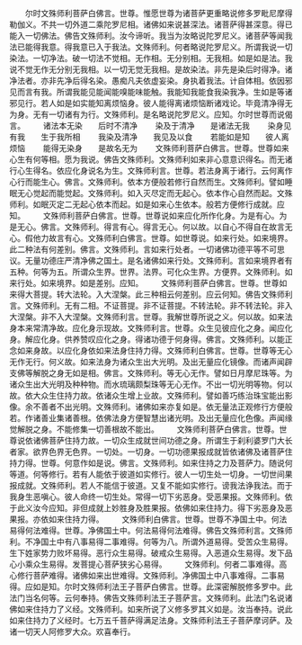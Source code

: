 <!-- { "loadSidebar": true } -->
　　尔时文殊师利菩萨白佛言。世尊。惟愿世尊为诸菩萨更重略说修多罗毗尼摩得勒伽义。不共一切外道二乘陀罗尼相。诸佛如来说甚深法。诸菩萨得甚深意。得已能入一切佛法。佛告文殊师利。汝今谛听。我当为汝略说陀罗尼义。诸菩萨等闻我法已能得我意。得我意已入于我法。文殊师利。何者略说陀罗尼义。所谓我说一切染法。一切净法。破一切法不觉相。无作相。无分别相。无我相。如是如是法。我说不觉无作无分别无我相。以一切无觉无我相。是故染法。非先是染后时得净。诸净法者。亦非先净后得名染。愚痴凡夫依虚妄染。身执着我法。计自体相。依因邪见而言有我。所谓我能见能闻能嗅能味能触。我能知我能食我染我净。生如是等诸邪见行。若人如是如实能知离烦恼身。彼人能得离诸烦恼断诸戏论。毕竟清净得无为身。无有一切诸有为行。文殊师利。是名略说陀罗尼义。应知。尔时世尊而说偈言。
　　诸法本无染　　后时不清净
　　染及于清净　　是诸法无我
　　染身见有我　　生于我所相
　　我染及清净　　我见及以食
　　若能如是知　　彼人离烦恼
　　能得无染身　　是故名无为
　　文殊师利菩萨白佛言。世尊。世尊如来心生有何等相。愿为我说。佛告文殊师利。文殊师利如来非心意意识得名。而无诸行心生得名。依应化身说名为生。文殊师利言。世尊。若法身离于诸行。云何离作心行而能生心。佛言。文殊师利。依本方便般若修行自然而生。文殊师利。譬如睡眠无心觉起而能觉起。文殊师利。如入灭尽定而无起心。依本作心自然而起。文殊师利。如眠灭定二无起心依本而起。如是如来心生依本。般若方便修行成就。应知。
　　文殊师利菩萨白佛言。世尊。世尊说如来应化所作化身。为是有心。为是无心。佛言。文殊师利。得言有心。得言无心。何以故。以自心不得自在故言无心。假他力故言有心。文殊师利白佛言。世尊。如世尊说。如来行处。如来境界。此二种法有何差别。佛言。文殊师利。言如来行处者。一切诸佛功德平等不可思议。无量功德庄严清净佛之国土。是名诸佛如来行处。文殊师利。言如来境界者有五种。何等为五。所谓众生界。世界。法界。可化众生界。方便界。文殊师利。如来行处。如来境界。如是差别。应知。
　　文殊师利菩萨白佛言。世尊。世尊如来得大菩提。转大法轮。入大涅槃。此三种相云何差别。应云何知。佛告文殊师利言。文殊师利。无有二相。不证菩提。非不证菩提。不转法轮。非不转法轮。非入大涅槃。非不入大涅槃。文殊师利言。世尊。我解世尊所说之义。何以故。如来法身本来常清净故。应化身示现故。文殊师利言。世尊。众生见彼应化之身。闻应化身。解应化身。供养赞叹应化之身。得诸功德于何身得。佛言。文殊师利。以能正念如来身故。以应化身依如来法身住持力得。文殊师利白佛言。世尊。世尊等无心无作无行。何义故。如来法身为诸众生出大光明。及出无量应化镜像。而诸声闻辟支佛等解脱之身无如是相。佛言。文殊师利。等无心无作。譬如日月摩尼珠等。为诸众生出大光明及种种物。而水琉璃颇梨珠等无心无作。不出一切光明等物。何以故。依大众生住持力故。依诸众生增上业故。文殊师利。譬如善巧练治珠宝能出影像。余不善者不出光明。文殊师利。诸佛如来亦复如是。依无量法正观修行方便般若。作诸善业集诸善根。依佛法身方便智慧出诸光明。及出无量应化色像。声闻缘觉解脱之身。不能修集一切善根故不能出。
　　文殊师利菩萨白佛言。世尊。世尊说依诸佛菩萨住持力故。一切众生成就世间功德之身。所谓生于刹利婆罗门大长者家。欲界色界无色界。一切处。一切身。一切功德果报成就皆依诸佛及诸菩萨住持力得。世尊。何意作如是说。佛言。文殊师利。如来住持之力及菩萨力。随说何等道。何等修行。若有人能依于彼道如实修行。彼人一切生处一切身。一切世间果报成就。文殊师利。若人不能信于彼道。又复不能如实修行。谤我法诤我法。而于我身生恶嗔心。彼人命终一切生处。常得一切下劣恶身。受恶果报。文殊师利。依于此义汝今应知。非但成就上妙胜身及胜果报。依佛如来住持力。得下劣恶身及恶果报。亦依如来住持力得。
　　文殊师利白佛言。世尊。世尊不净国土中。何法易得何法难得。世尊。净佛国土中。何法易得何法难得。佛告文殊师利言。文殊师利。不净国土中有八事易得二事难得。何等为八。所谓外道易得。受苦众生易得。生下姓家势力败坏易得。恶行众生易得。破戒众生易得。入恶道众生易得。发下品心小乘众生易得。发菩提心菩萨狭劣心易得。
　　文殊师利。何者二事难得。高心修行菩萨难得。诸佛如来出世难得。文殊师利。净佛国土中八事难得。二事易得。应如是知。尔时文殊师利法王子菩萨白佛言。世尊。此深密解脱修多罗中。此法门当名何等。云何奉持。佛告文殊师利法王子菩萨言。文殊师利。此法门名说诸佛如来住持力了义经。文殊师利。如来所说了义修多罗其义如是。汝当奉持。说此如来住持力了义经时。七万五千菩萨得满足法身。文殊师利法王子菩萨摩诃萨。及诸一切天人阿修罗大众。欢喜奉行。


